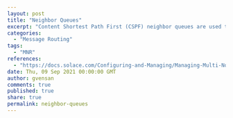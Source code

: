 ```yaml
---
layout: post
title: "Neighbor Queues"
excerpt: "Content Shortest Path First (CSPF) neighbor queues are used to enqueue messages before they are sent over the data connection to neighbor event brokers. These TCP transmit queues are used to manage the flow of data that is transmitted from the event broker over the routing links to its neighbors."
categories:
  - "Message Routing"
tags:
  - "MNR"
references:
  - "https://docs.solace.com/Configuring-and-Managing/Managing-Multi-Node-Routing-Links.htm"
date: Thu, 09 Sep 2021 00:00:00 GMT
author: gvensan
comments: true
published: true
share: true
permalink: neighbor-queues
---
```

